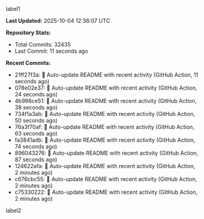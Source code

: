 
label1 
<!-- ACTIVITY_START -->
**Last Updated:** 2025-10-04 12:36:07 UTC

**Repository Stats:**
- Total Commits: 32435
- Last Commit: 11 seconds ago

**Recent Commits:**
- 21ff27f3a: 🤖 Auto-update README with recent activity (GitHub Action, 11 seconds ago)
- 078e02e37: 🤖 Auto-update README with recent activity (GitHub Action, 24 seconds ago)
- 4b998ce51: 🤖 Auto-update README with recent activity (GitHub Action, 38 seconds ago)
- 734f1a3ab: 🤖 Auto-update README with recent activity (GitHub Action, 50 seconds ago)
- 76a3f70af: 🤖 Auto-update README with recent activity (GitHub Action, 63 seconds ago)
- fa3841adb: 🤖 Auto-update README with recent activity (GitHub Action, 74 seconds ago)
- 896043276: 🤖 Auto-update README with recent activity (GitHub Action, 87 seconds ago)
- 124622afa: 🤖 Auto-update README with recent activity (GitHub Action, 2 minutes ago)
- c676cbc55: 🤖 Auto-update README with recent activity (GitHub Action, 2 minutes ago)
- c75330222: 🤖 Auto-update README with recent activity (GitHub Action, 2 minutes ago)
<!-- ACTIVITY_END -->

label2
